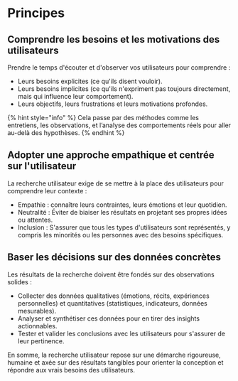 # Principes

## Comprendre les besoins et les motivations des utilisateurs

Prendre le temps d'écouter et d'observer vos utilisateurs pour comprendre :

* Leurs besoins explicites (ce qu'ils disent vouloir).
* Leurs besoins implicites (ce qu'ils n'expriment pas toujours directement, mais qui influence leur comportement).
* Leurs objectifs, leurs frustrations et leurs motivations profondes.

{% hint style="info" %}
Cela passe par des méthodes comme les entretiens, les observations, et l’analyse des comportements réels pour aller au-delà des hypothèses.
{% endhint %}

## Adopter une approche empathique et centrée sur l'utilisateur

La recherche utilisateur exige de se mettre à la place des utilisateurs pour comprendre leur contexte :

* Empathie : connaître leurs contraintes, leurs émotions et leur quotidien.
* Neutralité : Éviter de biaiser les résultats en projetant ses propres idées ou attentes.
* Inclusion : S'assurer que tous les types d'utilisateurs sont représentés, y compris les minorités ou les personnes avec des besoins spécifiques.

## Baser les décisions sur des données concrètes

Les résultats de la recherche doivent être fondés sur des observations solides :

* Collecter des données qualitatives (émotions, récits, expériences personnelles) et quantitatives (statistiques, indicateurs, données mesurables).
* Analyser et synthétiser ces données pour en tirer des insights actionnables.
* Tester et valider les conclusions avec les utilisateurs pour s'assurer de leur pertinence.

En somme, la recherche utilisateur repose sur une démarche rigoureuse, humaine et axée sur des résultats tangibles pour orienter la conception et répondre aux vrais besoins des utilisateurs.
